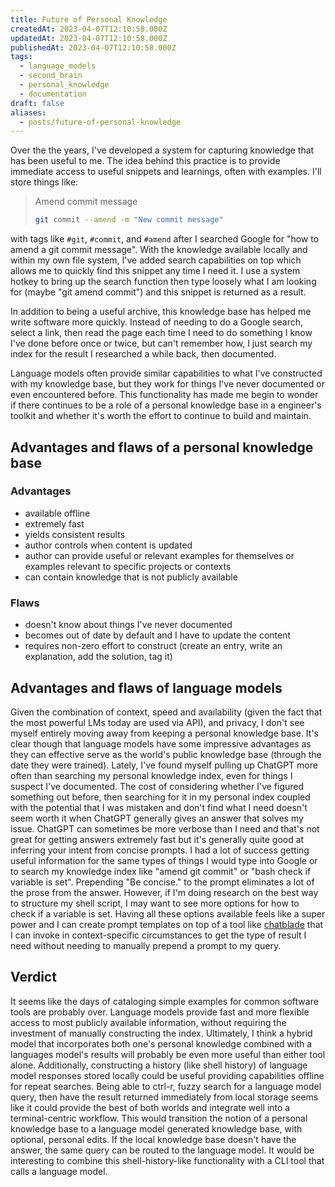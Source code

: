 ```yaml
---
title: Future of Personal Knowledge
createdAt: 2023-04-07T12:10:58.000Z
updatedAt: 2023-04-07T12:10:58.000Z
publishedAt: 2023-04-07T12:10:58.000Z
tags:
  - language_models
  - second_brain
  - personal_knowledge
  - documentation
draft: false
aliases:
  - posts/future-of-personal-knowledge
---
```


Over the the years, I've developed a system for capturing knowledge that has been useful to me.
The idea behind this practice is to provide immediate access to useful snippets and learnings, often with examples.
I'll store things like:

> Amend commit message
>
> ```sh
> git commit --amend -m "New commit message"
> ```

with tags like `#git`, `#commit`, and `#amend` after I searched Google for "how to amend a git commit message".
With the knowledge available locally and within my own file system, I've added search capabilities on top which allows me to quickly find this snippet any time I need it.
I use a system hotkey to bring up the search function then type loosely what I am looking for (maybe "git amend commit") and this snippet is returned as a result.

In addition to being a useful archive, this knowledge base has helped me write software more quickly. Instead of needing to do a Google search, select a link, then read the page each time I need to do something I know I've done before once or twice, but can't remember how, I just search my index for the result I researched a while back, then documented.

Language models often provide similar capabilities to what I've constructed with my knowledge base, but they work for things I've never documented or even encountered before.
This functionality has made me begin to wonder if there continues to be a role of a personal knowledge base in a engineer's toolkit and whether it's worth the effort to continue to build and maintain.

## Advantages and flaws of a personal knowledge base

### Advantages

- available offline
- extremely fast
- yields consistent results
- author controls when content is updated
- author can provide useful or relevant examples for themselves or examples relevant to specific projects or contexts
- can contain knowledge that is not publicly available

### Flaws

- doesn't know about things I've never documented
- becomes out of date by default and I have to update the content
- requires non-zero effort to construct (create an entry, write an explanation, add the solution, tag it)

## Advantages and flaws of language models

Given the combination of context, speed and availability (given the fact that the most powerful LMs today are used via API), and privacy, I don't see myself entirely moving away from keeping a personal knowledge base.
It's clear though that language models have some impressive advantages as they can effective serve as the world's public knowledge base (through the date they were trained).
Lately, I've found myself pulling up ChatGPT more often than searching my personal knowledge index, even for things I suspect I've documented.
The cost of considering whether I've figured something out before, then searching for it in my personal index coupled with the potential that I was mistaken and don't find what I need doesn't seem worth it when ChatGPT generally gives an answer that solves my issue.
ChatGPT can sometimes be more verbose than I need and that's not great for getting answers extremely fast but it's generally quite good at inferring your intent from concise prompts.
I had a lot of success getting useful information for the same types of things I would type into Google or to search my knowledge index like "amend git commit" or "bash check if variable is set".
Prepending "Be concise." to the prompt eliminates a lot of the prose from the answer.
However, if I'm doing research on the best way to structure my shell script, I may want to see more options for how to check if a variable is set.
Having all these options available feels like a super power and I can create prompt templates on top of a tool like [chatblade](https://github.com/npiv/chatblade) that I can invoke in context-specific circumstances to get the type of result I need without needing to manually prepend a prompt to my query.

## Verdict

It seems like the days of cataloging simple examples for common software tools are probably over.
Language models provide fast and more flexible access to most publicly available information, without requiring the investment of manually constructing the index.
Ultimately, I think a hybrid model that incorporates both one's personal knowledge combined with a languages model's results will probably be even more useful than either tool alone.
Additionally, constructing a history (like shell history) of language model responses stored locally could be useful providing capabilities offline for repeat searches.
Being able to ctrl-r, fuzzy search for a language model query, then have the result returned immediately from local storage seems like it could provide the best of both worlds and integrate well into a terminal-centric workflow.
This would transition the notion of a personal knowledge base to a language model generated knowledge base, with optional, personal edits.
If the local knowledge base doesn't have the answer, the same query can be routed to the language model.
It would be interesting to combine this shell-history-like functionality with a CLI tool that calls a language model.
